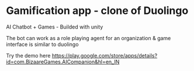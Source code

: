 # Gamification app - clone of Duolingo 
AI Chatbot + Games - Builded with unity


The bot can work as a role playing agent for an organization & game interface is similar to duolingo

Try the demo here
https://play.google.com/store/apps/details?id=com.BizaareGames.AICompanion&hl=en_IN
